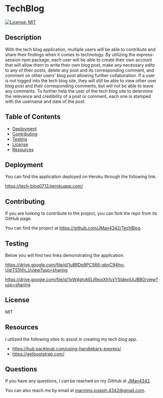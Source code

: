 # TechBlog

[![License: MIT](https://img.shields.io/badge/License-MIT-yellow.svg)](https://opensource.org/licenses/MIT)


## Description

With the tech blog application, multiple users will be able to contribute and share their findings when it comes to technology.  By utilizing the express-session npm package, each user will be able to create their own account that will allow them to write their own blog post, make any necessary edits to any of their posts, delete any post and its corresponding comment, and comment on other users' blog post allowing further collaboration.  If a user is not logged into the tech blog site, they will still be able to view other user blog post and their corresponding comments, but will not be able to leave any comments.  To further help the user of the tech blog site to determine the relevance and credibility of a post or comment, each one is stamped with the username and date of the post.  


## Table of Contents

- [Deployment](#deployment)
- [Contributing](#contributing)
- [Testing](#testing)
- [License](#license)
- [Resources](#resources)


## Deployment

You can find the application deployed on Heroku through the following link.

https://tech-blog0713.herokuapp.com/


## Contributing

If you are looking to contribute to the project, you can fork the repo from its GitHub page.

You can find the project at https://github.com/JMan4342/TechBlog.


## Testing

Below you will find two links demonstrating the application.

https://drive.google.com/file/d/1u8RDp9PC566-qbyC94ho-UqrTS1hfn_l/view?usp=sharing

https://drive.google.com/file/d/1xW4gtvAELjReoiXh1vxYSIdexjUiJBB0/view?usp=sharing




## License

MIT


## Resources

I utilized the following sites to assist in creating my tech blog app.

- https://hub.packtpub.com/using-handlebars-express/
- https://getbootstrap.com/



## Questions

If you have any questions, I can be reached on my GitHub at [JMan4342](https://github.com/JMan4342).

You can also reach me by email at manning.joseph.4342@gmail.com.